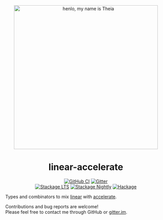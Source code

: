 <div align="center">
<img width="450" src="https://github.com/AccelerateHS/accelerate/raw/master/images/accelerate-logo-text-v.png?raw=true" alt="henlo, my name is Theia"/>

# linear-accelerate

[![GitHub CI](https://github.com/tmcdonell/linear-accelerate/workflows/CI/badge.svg)](https://github.com/tmcdonell/linear-accelerate/actions)
[![Gitter](https://img.shields.io/gitter/room/nwjs/nw.js.svg)](https://gitter.im/AccelerateHS/Lobby)
<br>
[![Stackage LTS](https://stackage.org/package/linear-accelerate/badge/lts)](https://stackage.org/lts/package/linear-accelerate)
[![Stackage Nightly](https://stackage.org/package/linear-accelerate/badge/nightly)](https://stackage.org/nightly/package/linear-accelerate)
[![Hackage](https://img.shields.io/hackage/v/linear-accelerate.svg)](https://hackage.haskell.org/package/linear-accelerate)

</div>

Types and combinators to mix [linear][linear] with [accelerate][accelerate].

Contributions and bug reports are welcome!<br>
Please feel free to contact me through GitHub or [gitter.im][gitter.im].

 [linear]:              https://github.com/ekmett/linear
 [accelerate]:          https://github.com/AccelerateHS/accelerate
 [gitter.im]:           https://gitter.im/AccelerateHS/Lobby

